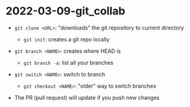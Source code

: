 # 2022-03-09-git_collab

- `git clone <URL>`: "downloads" the git repository to current directory
    - `git init`: creates a git repo locally

- `git branch <NAME>`: creates <NAME> where HEAD is
    - `git branch -a`: list all your branches
- `git switch <NAME>`: switch to branch <NAME>
    - `git checkout <NAME>`: "older" way to switch branches
- The PR (pull request) will update if you push new changes

